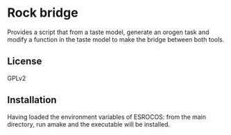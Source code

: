 Rock bridge
========
Provides a script that from a taste model, generate
an orogen task and modify a function in the taste model to make
the bridge between both tools.

License
-------
GPLv2

Installation
------------
Having loaded the environment variables of ESROCOS:
from the main directory, run amake and the executable will be installed.
